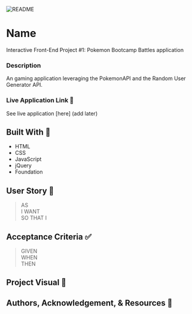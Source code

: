 ![README](https://user-images.githubusercontent.com/77648727/111011992-2a959300-8350-11eb-82a8-9f3affb072fb.png)

# Name 
Interactive Front-End Project #1: Pokemon Bootcamp Battles application

### Description
An gaming application leveraging the PokemonAPI and the Random User Generator API.

### Live Application Link :eyes:
See live application [here] (add later)


## Built With :toolbox: 
- HTML
- CSS
- JavaScript
- jQuery
- Foundation


## User Story 📖
> AS     
> I WANT        
> SO THAT I     

## Acceptance Criteria ✅
> GIVEN       
> WHEN       
> THEN     

## Project Visual :metal:



## Authors, Acknowledgement, & Resources 🤝
